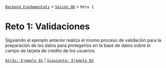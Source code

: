 [`Backend Fundamentals`](../../README.md) > [`Sesión 06`](../README.md) > `Reto 1`

# Reto 1: Validaciones

Siguiendo el ejemplo anterior realiza el mismo proceso de validación para la preparación de los datos para protegerlos en la base de datos sobre el campo de tarjeta de credito de los usuarios.

[`Atrás: Ejemplo 01`](../Ejemplo-01) | [`Siguiente: Ejemplo 02`](../Ejemplo-02)
